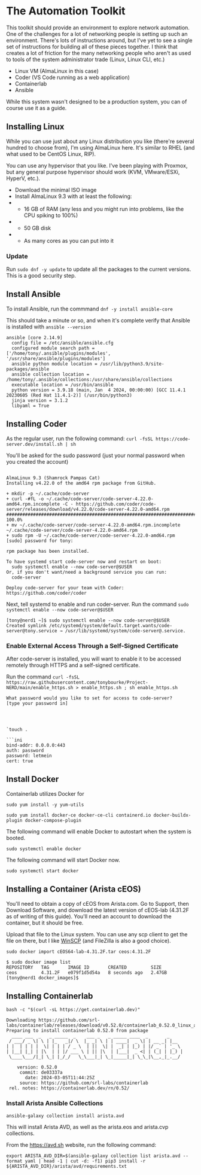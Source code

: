 # The Automation Toolkit

This toolkit should provide an environment to explore network automation. One of the challenges for a lot of networking people is setting up such an environment. There's lots of instructions around, but I've yet to see a single set of instructions for building all of these pieces together. I think that creates a lot of friction for the many networking people who aren't as used to tools of the system administrator trade (Linux, Linux CLI, etc.)

* Linux VM (AlmaLinux in this case)
* Coder (VS Code running as a web application)
* Containerlab
* Ansible

While this system wasn't designed to be a production system, you can of course use it as a guide. 

## Installing Linux

While you can use just about any Linux distribution you like (there're several hundred to choose from), I'm using AlmaLinux here. It's similar to RHEL (and what used to be CentOS Linux, RIP). 

You can use any hypervisor that you like. I've been playing with Proxmox, but any general purpose hypervisor should work (KVM, VMware/ESXi, HyperV, etc.).

* Download the minimal ISO image
* Install AlmaLinux 9.3 with at least the following:
* * 16 GB of RAM (any less and you might run into problems, like the CPU spiking to 100%)
* * 50 GB disk 
* * As many cores as you can put into it

### Update 

Run `sudo dnf -y update` to update all the packages to the current versions. This is a good security step. 

## Install Ansible

To install Ansible, run the commmand `dnf -y install ansible-core`

This should take a minute or so, and when it's complete verify that Ansible is installed with `ansible --version`

```
ansible [core 2.14.9]
  config file = /etc/ansible/ansible.cfg
  configured module search path = ['/home/tony/.ansible/plugins/modules', '/usr/share/ansible/plugins/modules']
  ansible python module location = /usr/lib/python3.9/site-packages/ansible
  ansible collection location = /home/tony/.ansible/collections:/usr/share/ansible/collections
  executable location = /usr/bin/ansible
  python version = 3.9.18 (main, Jan  4 2024, 00:00:00) [GCC 11.4.1 20230605 (Red Hat 11.4.1-2)] (/usr/bin/python3)
  jinja version = 3.1.2
  libyaml = True
```


## Installing Coder

As the regular user, run the following command: `curl -fsSL https://code-server.dev/install.sh | sh`

You'll be asked for the sudo password (just your normal password when you created the account)

```

AlmaLinux 9.3 (Shamrock Pampas Cat)
Installing v4.22.0 of the amd64 rpm package from GitHub.

+ mkdir -p ~/.cache/code-server
+ curl -#fL -o ~/.cache/code-server/code-server-4.22.0-amd64.rpm.incomplete -C - https://github.com/coder/code-server/releases/download/v4.22.0/code-server-4.22.0-amd64.rpm
######################################################################## 100.0%
+ mv ~/.cache/code-server/code-server-4.22.0-amd64.rpm.incomplete ~/.cache/code-server/code-server-4.22.0-amd64.rpm
+ sudo rpm -U ~/.cache/code-server/code-server-4.22.0-amd64.rpm
[sudo] password for tony:

rpm package has been installed.

To have systemd start code-server now and restart on boot:
  sudo systemctl enable --now code-server@$USER
Or, if you don't want/need a background service you can run:
  code-server

Deploy code-server for your team with Coder: https://github.com/coder/coder

```

Next, tell systemd to enable and run coder-server. Run the command `sudo systemctl enable --now code-server@$USER`

```
[tony@nerd1 ~]$ sudo systemctl enable --now code-server@$USER
Created symlink /etc/systemd/system/default.target.wants/code-server@tony.service → /usr/lib/systemd/system/code-server@.service.
```

### Enable External Access Through a Self-Signed Certificate


After code-server is installed, you will want to enable it to be accessed remotely through HTTPS and a self-signed certificate. 

Run the command `curl -fsSL https://raw.githubusercontent.com/tonybourke/Project-NERD/main/enable_https.sh > enable_https.sh ; sh enable_https.sh`

```
What password would you like to set for access to code-server?
[type your password in]




`touch .

```ini
bind-addr: 0.0.0.0:443
auth: password
password: letmein
cert: true
```


## Install Docker

Containerlab utilizes Docker for 

`sudo yum install -y yum-utils`

`sudo yum install docker-ce docker-ce-cli containerd.io docker-buildx-plugin docker-compose-plugin`


The following command will enable Docker to autostart when the system is booted. 

`sudo systemctl enable docker`

The following command will start Docker now. 

`sudo systemctl start docker`


## Installing a Container (Arista cEOS)

You'll need to obtain a copy of cEOS from Arista.com. Go to Support, then Download Software, and download the latest version of cEOS-lab (4.31.2F as of writing of this guide). You'll need an account to download the container, but it should be free. 

Upload that file to the Linux system. You can use any scp client to get the file on there, but I like [WinSCP](https://winscp.net/eng/download.php) (and FileZilla is also a good choice).

`sudo docker import cEOS64-lab-4.31.2F.tar ceos:4.31.2F`

```
$ sudo docker image list
REPOSITORY   TAG       IMAGE ID       CREATED         SIZE
ceos         4.31.2F   e079f1d5d54a   8 seconds ago   2.47GB
[tony@nerd1 docker_images]$ 
```
## Installing Containerlab

`bash -c "$(curl -sL https://get.containerlab.dev)"`

```
Downloading https://github.com/srl-labs/containerlab/releases/download/v0.52.0/containerlab_0.52.0_linux_amd64.rpm
Preparing to install containerlab 0.52.0 from package
  ____ ___  _   _ _____  _    ___ _   _ _____ ____  _       _     
 / ___/ _ \| \ | |_   _|/ \  |_ _| \ | | ____|  _ \| | __ _| |__  
| |  | | | |  \| | | | / _ \  | ||  \| |  _| | |_) | |/ _` | '_ \ 
| |__| |_| | |\  | | |/ ___ \ | || |\  | |___|  _ <| | (_| | |_) |
 \____\___/|_| \_| |_/_/   \_\___|_| \_|_____|_| \_\_|\__,_|_.__/ 

    version: 0.52.0
     commit: de03337a
       date: 2024-03-05T11:44:25Z
     source: https://github.com/srl-labs/containerlab
 rel. notes: https://containerlab.dev/rn/0.52/
 ```

### Install Arista Ansible Collections

`ansible-galaxy collection install arista.avd`

This will install Arista AVD, as well as the arista.eos and arista.cvp collections.

From the https://avd.sh website, run the following command: 

`export ARISTA_AVD_DIR=$(ansible-galaxy collection list arista.avd --format yaml | head -1 | cut -d: -f1)
pip3 install -r ${ARISTA_AVD_DIR}/arista/avd/requirements.txt`

